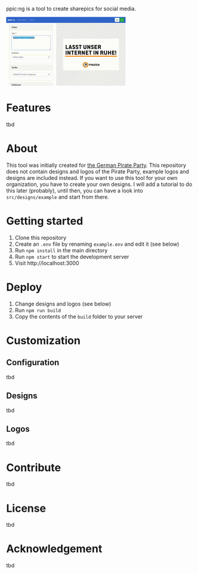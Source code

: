 ppic:ng is a tool to create sharepics for social media.

![ppic:ng](ppicng.gif "ppic:ng")

# Features
tbd

# About
This tool was initially created for [the German Pirate Party](https://piratenpartei.de). This repository does not contain designs and logos of the Pirate Party, example logos and designs are included instead. If you want to use this tool for your own organization, you have to create your own designs. I will add a tutorial to do this later (probably), until then, you can have a look into `src/designs/example` and start from there.

# Getting started
1. Clone this repository
2. Create an `.env` file by renaming `example.env` and edit it (see below)
3. Run `npm install` in the main directory
4. Run `npm start` to start the development server
5. Visit http://localhost:3000

# Deploy
1. Change designs and logos (see below)
2. Run `npm run build`
3. Copy the contents of the `build` folder to your server

# Customization

## Configuration
tbd

## Designs
tbd

## Logos
tbd

# Contribute
tbd

# License
tbd

# Acknowledgement
tbd
